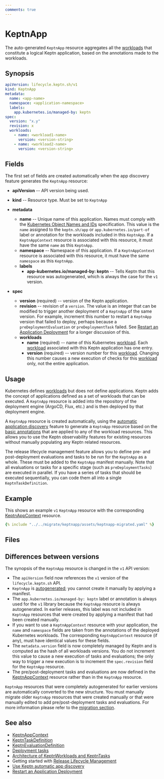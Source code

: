 ```yaml
---
comments: true
---
```


# KeptnApp

The auto-generated `KeptnApp` resource aggregates all the
[workloads](https://kubernetes.io/docs/concepts/workloads/)
that constitute a logical Keptn application, based on the annotations made
to the workloads.

## Synopsis

```yaml
apiVersion: lifecycle.keptn.sh/v1
kind: KeptnApp
metadata:
  name: <app-name>
  namespace: <application-namespace>
  labels:
    app.kubernetes.io/managed-by: keptn
spec:
  version: "x.y"
  revision: x
  workloads:
    - name: <workload1-name>
      version: <version-string>
    - name: <workload2-name>
      version: <version-string>
```

## Fields

The first set of fields are created automatically
when the app discovery feature generates the `KeptnApp` resource:

- **apiVersion** -- API version being used.
- **kind** -- Resource type.
  Must be set to `KeptnApp`

- **metadata**
    - **name** -- Unique name of this application.
      Names must comply with the
      [Kubernetes Object Names and IDs](https://kubernetes.io/docs/concepts/overview/working-with-objects/names/#dns-subdomain-names)
      specification.
      This value is the `name` assigned to the `keptn.sh/app` or `app.kubernetes.io/part-of`
      label or annotation for the workloads included in this `KeptnApp`.
      If a `KeptnAppContext` resource is associated with this resource, it must have the same `name` as this `KeptnApp`.
    - **namespace** -- Namespace of this application.
      If a `KeptnAppContext` resource is associated with this resource,
      it must have the same `namespace` as this `KeptnApp`.
    - **labels**
        - **app-kubernetes.io/managed-by: keptn** --
          Tells Keptn that this resource was autogenerated, which is always the case for the `v1` version.
- **spec**
    - **version** (required) -- version of the Keptn application.
    - **revision** -- revision of a `version`.
      The value is an integer that can be modified to trigger another deployment of a `KeptnApp` of the same version.
      For example, increment this number to restart a `KeptnApp` version that failed to deploy, perhaps because a
      `preDeploymentEvaluation` or `preDeploymentTask` failed.
      See
      [Restart an Application Deployment](../../guides/restart-application-deployment.md)
      for a longer discussion of this.
    - **workloads**
        - **name** (required) -- name of this Kubernetes
          [workload](https://kubernetes.io/docs/concepts/workloads/).
          Each [workload](https://kubernetes.io/docs/concepts/workloads/)
          associated with this Keptn application has one entry.
        - **version** (required) -- version number for this
          [workload](https://kubernetes.io/docs/concepts/workloads/).
          Changing this number causes a new execution of checks for this
          [workload](https://kubernetes.io/docs/concepts/workloads/) only, not the entire application.

## Usage

Kubernetes defines [workloads](https://kubernetes.io/docs/concepts/workloads/) but does not define applications.
Keptn adds the concept of applications defined as a set of workloads that can be executed.
A `KeptnApp` resource is added into the repository of the deployment engine (ArgoCD, Flux, etc.)
and is then deployed by that deployment engine.

A `KeptnApp` resource is created automatically, using the
[automatic application discovery](../../guides/auto-app-discovery.md)
feature to generate a `KeptnApp` resource based on the
[basic annotations](../../guides/integrate.md#basic-annotations) that are applied to any of the workload resources.
This allows you to use the Keptn observability features for existing resources
without manually populating any Keptn related resources.

The release lifecycle management feature allows you to define pre- and post-deployment
evaluations and tasks to be run for the `KeptnApp` as a whole.
These must be added to the `KeptnApp` manifest manually.
Note that all evaluations or tasks for a specific stage (such as `preDeploymentTasks`) are executed in parallel.
If you have a series of tasks that should be executed sequentially,
you can code them all into a single `KeptnTaskDefinition`.

## Example

This shows an example `v1` `KeptnApp` resource with the corresponding [KeptnAppContext](appcontext.md) resource.

```yaml
{% include "../../migrate/keptnapp/assets/keptnapp-migrated.yaml" %}
```

## Files

## Differences between versions

The synopsis of the `KeptnApp` resource is changed in the `v1` API version:

- The `apiVersion` field now references the `v1` version of the `lifecycle.keptn.sh` API.
- `KeptnApp` is [autogenerated](../../guides/auto-app-discovery.md);
  you cannot create it manually by applying a manifest.
- The `app.kubernetes.io/managed-by: keptn` label or annotation is always used for the `v1` library
  because the `KeptnApp` resource is always autogenerated.
  In earlier releases, this label was not included in `KeptnApp` resources that were created by applying a manifest
  that had been created manually.
- If you want to use a `KeptnAppContext` resource with your application, the `name` and `namespace` fields
  are taken from the annotations of the deployed Kubernetes workloads.
  The corresponding `KeptnAppContext` resource (if any), must have identical values for these fields.
- The `metadata.version` field is now completely managed by Keptn and is computed as the hash of all workloads versions.
  You do not increment this value to cause a new execution of tasks and evaluations;
  the only way to trigger a new execution is to increment the `spec.revision` field for the `KeptnApp` resource.
- The pre/post-deployment tasks and evaluations are now defined in the [KeptnAppContext](appcontext.md)
  resource rather than in the `KeptnApp` resource.

`KeptnApp` resources that were completely autogenerated
for earlier versions are automatically converted to the new structure.
You must manually migrate older `KeptnApp` resources that were created manually or that were manually edited
to add pre/post-deployment tasks and evaluations.
For more information please refer to the [migration section](../../migrate/keptnapp/index.md).

## See also

- [KeptnAppContext](appcontext.md)
- [KeptnTaskDefinition](taskdefinition.md)
- [KeptnEvaluationDefinition](evaluationdefinition.md)
- [Deployment tasks](../../guides/tasks.md)
- [Architecture of KeptnWorkloads and KeptnTasks](../../components/lifecycle-operator/keptn-apps.md)
- Getting started with
  [Release Lifecycle Management](../../getting-started/lifecycle-management.md)
- [Use Keptn automatic app discovery](../../guides/auto-app-discovery.md)
- [Restart an Application Deployment](../../guides/restart-application-deployment.md)
